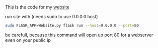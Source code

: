 This is the code for my [website](http://eldosdumpingground.de)

run site with (needs sudo to use 0.0.0.0 host)
```bash
sudo FLASK_APP=Website.py flask run --host=0.0.0.0 --port=80
```
be carefull, because this command will open up port 80 for a webserver even on your public ip
